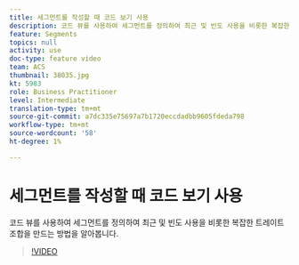 ```yaml
---
title: 세그먼트를 작성할 때 코드 보기 사용
description: 코드 뷰를 사용하여 세그먼트를 정의하여 최근 및 빈도 사용을 비롯한 복잡한 트레이트 조합을 만드는 방법을 알아봅니다.
feature: Segments
topics: null
activity: use
doc-type: feature video
team: ACS
thumbnail: 38035.jpg
kt: 5983
role: Business Practitioner
level: Intermediate
translation-type: tm+mt
source-git-commit: a7dc335e75697a7b1720eccdadbb9605fdeda798
workflow-type: tm+mt
source-wordcount: '58'
ht-degree: 1%

---
```



# 세그먼트를 작성할 때 코드 보기 사용

코드 뷰를 사용하여 세그먼트를 정의하여 최근 및 빈도 사용을 비롯한 복잡한 트레이트 조합을 만드는 방법을 알아봅니다.

>[!VIDEO](https://video.tv.adobe.com/v/38035/?quality=12&learn=on)
